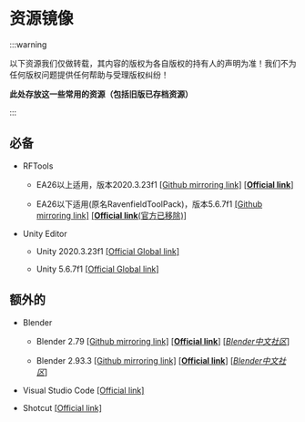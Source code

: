 # 资源镜像

:::warning

以下资源我们仅做转载，其内容的版权为各自版权的持有人的声明为准！我们不为任何版权问题提供任何帮助与受理版权纠纷！

**此处存放这一些常用的资源（包括旧版已存档资源）**

:::

## 必备

- RFTools
    - EA26以上适用，版本2020.3.23f1 [[Github mirroring link]](https://github.com/Leafx-code/RavenfieldCommunityResource/releases/download/Resource/RFTools.unitypackage)  [[**Official link**]](http://ravenfieldgame.com/modding.html)

    - EA26以下适用(原名RavenfieldToolPack)，版本5.6.7f1 [[Github mirroring link]](https://github.com/Leafx-code/RavenfieldCommunityResource/releases/download/Resource/RavenfieldToolsPack.zip) [[**Official link**(官方已移除)]](http://ravenfieldgame.com/modding.html) 

- Unity Editor
    - Unity 2020.3.23f1    [[Official Global link]](https://download.unity3d.com/download_unity/c5d91304a876/Windows64EditorInstaller/UnitySetup64-2020.3.23f1.exe)

    - Unity 5.6.7f1    [[Official Global link]](https://download.unity3d.com/download_unity/e80cc3114ac1/Windows64EditorInstaller/UnitySetup64-5.6.7f1.exe)

## 额外的

- Blender
    - Blender 2.79    [[Github mirroring link]](https://github.com/Leafx-code/RavenfieldCommunityResource/releases/download/Resource/blender-2.79-windows64_2.msi) [[**Official link**]](https://www.blender.org/) [[*Blender中文社区*]](https://www.blendercn.org/)

    - Blender 2.93.3    [[Github mirroring link]](https://github.com/Leafx-code/RavenfieldCommunityResource/releases/download/Resource/blender-2.93.3-windows-x64.msi) [[**Official link**]](https://www.blender.org/) [[*Blender中文社区*]](https://www.blendercn.org/)

- Visual Studio Code [[Official link]](https://code.visualstudio.com/)

- Shotcut [[Official link]](https://www.shotcut.org/)